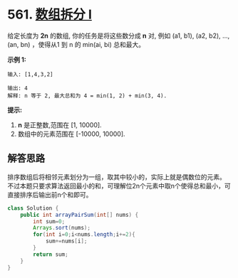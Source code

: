 # 561. [数组拆分 I](https://leetcode-cn.com/problems/array-partition-i/description/)

给定长度为 **2n** 的数组, 你的任务是将这些数分成 **n** 对, 例如 (a1, b1), (a2, b2), ..., (an, bn) ，使得从1 到 n 的 min(ai, bi) 总和最大。

**示例 1:**

```
输入: [1,4,3,2]

输出: 4
解释: n 等于 2, 最大总和为 4 = min(1, 2) + min(3, 4).
```

**提示:**

1. **n** 是正整数,范围在 [1, 10000].
2. 数组中的元素范围在 [-10000, 10000].

## 解答思路

排序数组后将相邻元素划分为一组，取其中较小的，实际上就是偶数位的元素。
不过本题只要求算法返回最小的和，可理解位2n个元素中取n个使得总和最小，可直接排序后输出前n个和即可。

```java
class Solution {
    public int arrayPairSum(int[] nums) {
        int sum=0;
        Arrays.sort(nums);
        for(int i=0;i<nums.length;i+=2){
            sum+=nums[i];
        }
        return sum;
    }
}
```

